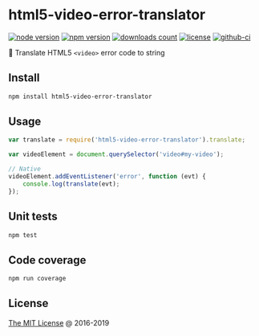 # html5-video-error-translator

[![node version](https://img.shields.io/node/v/html5-video-error-translator.svg)](https://www.npmjs.com/package/html5-video-error-translator)
[![npm version](https://badge.fury.io/js/html5-video-error-translator.svg)](https://badge.fury.io/js/html5-video-error-translator)
[![downloads count](https://img.shields.io/npm/dt/html5-video-error-translator.svg)](https://www.npmjs.com/package/html5-video-error-translator)
[![license](https://img.shields.io/npm/l/html5-video-error-translator.svg)](https://piecioshka.mit-license.org)
[![github-ci](https://github.com/piecioshka/html5-video-error-translator/actions/workflows/testing.yml/badge.svg)](https://github.com/piecioshka/html5-video-error-translator/actions/workflows/testing.yml)

:hammer: Translate HTML5 `<video>` error code to string

## Install

```bash
npm install html5-video-error-translator
```

## Usage

```javascript
var translate = require('html5-video-error-translator').translate;

var videoElement = document.querySelector('video#my-video');

// Native
videoElement.addEventListener('error', function (evt) {
    console.log(translate(evt);
});
```

## Unit tests

```bash
npm test
```

## Code coverage

```bash
npm run coverage
```

## License

[The MIT License](https://piecioshka.mit-license.org) @ 2016-2019
